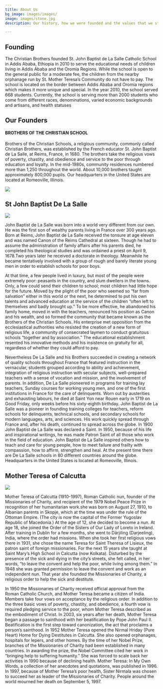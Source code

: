 ```yaml
---
title: About Us
bg_image: images/images/
image: images/stone.jpg
description: Our history, how we were founded and the values that we stand on.

---
```

## Founding

The Christian Brothers founded St. John Baptist de La Salle Catholic School in Addis Ababa, Ethiopia in 2010 to serve the educational needs of children living in Addis Ababa and the Oromia Regions. While the school is open to the general public for a moderate fee, the children from the nearby orphanage run by St. Mother Teresa’s Community do not have to pay. The school is located on the border between Addis Ababa and Oromia regions which makes it more unique and special. In the year 2010, the school served 668 students. Currently, the school is serving more than 2000 students who come from different races, denominations, varied economic backgrounds and artisans, and health statuses

## Our Founders

#### BROTHERS OF THE CHRISTIAN SCHOOL

Brothers of the Christian Schools, a religious community, commonly called Christian Brothers, was established by the French educator St. John Baptist de La Salle, at Reims, France, in 1680. The brothers take the religious vows of poverty, chastity, and obedience and service to the poor through education and loyalty. In the mid-1980s, community residences numbered more than 1,250 throughout the world. About 10,000 brothers taught approximately 800,000 pupils. Our headquarters in the United States are located at Romeoville, Illinois.

![](/images/dls.png)

## St John Baptist De La Salle  
![](/images/dlsp.jpg)

  
John Baptist de La Salle was born into a world very different from our own. He was the first son of wealthy parents living in France over 300 years ago. Born at Reims, John Baptist de La Salle received the tonsure at age eleven and was named Canon of the Reims Cathedral at sixteen. Though he had to assume the administration of family affairs after his parents died, he completed his theological studies and was ordained a priest on April 9, 1678.Two years later he received a doctorate in theology. Meanwhile he became tentatively involved with a group of rough and barely literate young men in order to establish schools for poor boys.

At that time, a few people lived in luxury, but most of the people were extremely poor: peasants in the country, and slum dwellers in the towns. Only, a few could send their children to school; most children had little hope for the future. Moved by the plight of the poor who seemed so “far from salvation” either in this world or the next, he determined to put his own talents and advanced education at the service of the children “often left to themselves and badly brought up.” To be more effective, he abandoned his family home, moved in with the teachers, renounced his position as Canon and his wealth, and so formed the community that became known as the Brothers of the Christian Schools. His enterprise met opposition from the ecclesiastical authorities who resisted the creation of a new form of religious life, a community of consecrated laymen to conduct gratuitous schools “together and by association.” The educational establishment resented his innovative methods and his insistence on gratuity for all, regardless of whether they could afford to pay.

Nevertheless De La Salle and his Brothers succeeded in creating a network of quality schools throughout France that featured instruction in the vernacular, students grouped according to ability and achievement, integration of religious instruction with secular subjects, well-prepared teachers with a sense of vocation and mission, and the involvement of parents. In addition, De La Salle pioneered in programs for training lay teachers, Sunday courses for working young men, and one of the first institutions in France for the care of delinquents. Worn out by austerities and exhausting labours, he died at Saint Yon near Rouen early in 1719 on Good Friday, only weeks before his sixty-eighth birthday. John Baptist de La Salle was a pioneer in founding training colleges for teachers, reform schools for delinquents, technical schools, and secondary schools for modern languages, arts, and sciences. His work quickly spread through France and, after his death, continued to spread across the globe. In 1900 John Baptist de La Salle was declared a Saint. In 1950, because of his life and inspirational writings, he was made Patron Saint of all those who work in the field of education. John Baptist de La Salle inspired others how to teach and care for young people, how to meet failure and frailty with compassion, how to affirm, strengthen and heal. At the present time there are De La Salle schools in 80 different countries around the globe. Headquarters in the United States is located at Romeoville, Illinois.

## Mother Teresa of Calcutta

![](/images/mt.jpg)

Mother Teresa of Calcutta (1910-1997), Roman Catholic nun, founder of the Missionaries of Charity, and recipient of the 1979 Nobel Peace Prize in recognition of her humanitarian work.she was born on August 27, 1910, to Albanian parents in Skopje, which at the time was under the rule of the Ottoman Empire. (The city is now the capital of the Former Yugoslav Republic of Macedonia.) At the age of 12, she decided to become a nun. At age 18, she joined the Order of the Sisters of Our Lady of Loreto in Ireland. After training in Dublin for a few months, she went to Dārjiling (Darjeeling), India, where the order had missions. When she took her first religious vows there in 1931, she chose the name Teresa for Saint Theresa of Lisieux, the patron saint of foreign missionaries. For the next 15 years she taught at Saint Mary’s High School in Calcutta (now Kolkata). Disturbed by the presence of the sick and dying in the city’s streets, she felt called, in her words, “to leave the convent and help the poor, while living among them.” In 1948 she was granted permission to leave the convent and work as an independent nun. That year she founded the Missionaries of Charity, a religious order to help the sick and destitute.

In 1950 the Missionaries of Charity received official approval from the Roman Catholic Church, and Mother Teresa became a citizen of India. Members take four vows on acceptance by the religious order. In addition to the three basic vows of poverty, chastity, and obedience, a fourth vow is required pledging service to the poor, whom Mother Teresa described as the embodiment of Christ. In 2003, six years after her death, Mother Teresa began a passage to sainthood with her beatification by Pope John Paul II. Beatification is the first step toward canonization, the act that proclaims a person’s sainthood. In 1952 Mother Teresa opened the Nirmal Hriday (Pure Heart) Home for Dying Destitutes in Calcutta. She also opened orphanages, hospitals for lepers, and other homes. By the time of her Nobel Prize, branches of the Missionaries of Charity had been established in many countries. In awarding the prize, the Nobel Committee cited her work in “bringing help to suffering humanity.” She was forced to scale back her activities in 1990 because of declining health. Mother Teresa: In My Own Words, a collection of her anecdotes and quotations, was published in 1996. In 1997, because of Mother Teresa’s poor health, Sister Nirmala was chosen to succeed her as leader of the Missionaries of Charity. People around the world mourned her death on September 5, 1997.